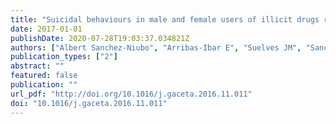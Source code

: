 ```yaml
---
title: "Suicidal behaviours in male and female users of illicit drugs recruited in drug treatment facilities."
date: 2017-01-01
publishDate: 2020-07-28T19:03:37.034821Z
authors: ["Albert Sanchez-Niubo", "Arribas-Ibar E", "Suelves JM", "Sanchez-Niubò A", "Domingo-Salvany A", "T Brugal M"]
publication_types: ["2"]
abstract: ""
featured: false
publication: ""
url_pdf: "http://doi.org/10.1016/j.gaceta.2016.11.011"
doi: "10.1016/j.gaceta.2016.11.011"
---
```


